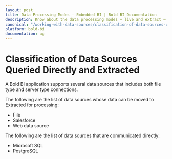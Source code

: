 ```yaml
---
layout: post
title: Data Processing Modes – Embedded BI | Bold BI Documentation
description: Know about the data processing modes – live and extract – supported by different data connectors in Bold BI Embedded.
canonical: "/working-with-data-sources/classification-of-data-sources-queried-directly-and-extracted/"
platform: bold-bi
documentation: ug
---
```


# Classification of Data Sources Queried Directly and Extracted

A Bold BI application supports several data sources that includes both file type and server type connections. 

The following are the list of data sources whose data can be moved to Extracted for processing:

* File
* Salesforce
* Web data source

The following are the list of data sources that are communicated directly:

* Microsoft SQL
* PostgreSQL
